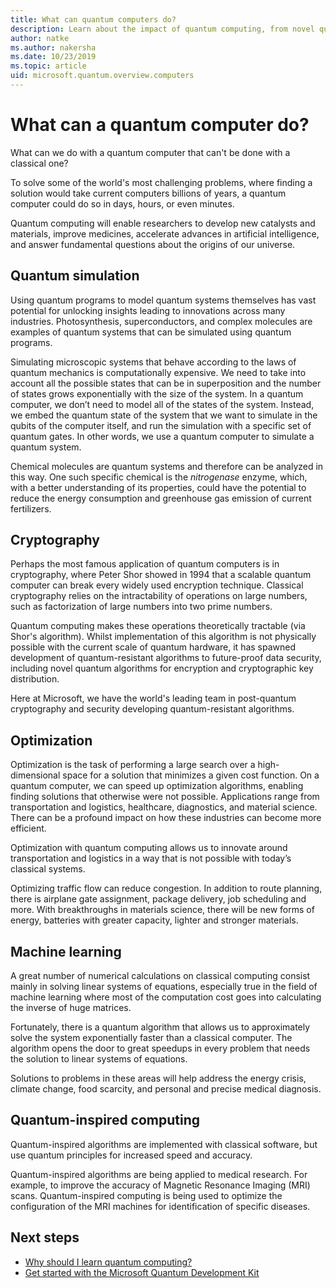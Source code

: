 ```yaml
---
title: What can quantum computers do?
description: Learn about the impact of quantum computing, from novel quantum algorithms to quantum inspired algorithms running on classical computers.
author: natke
ms.author: nakersha
ms.date: 10/23/2019
ms.topic: article
uid: microsoft.quantum.overview.computers
---
```


# What can a quantum computer do?

What can we do with a quantum computer that can't be done with a classical one?

To solve some of the world's most challenging problems, where finding a solution would take current computers billions of years, a quantum computer could do so in days, hours, or even minutes.

Quantum computing will enable researchers to develop new catalysts and materials, improve medicines, accelerate advances in artificial intelligence, and answer fundamental questions about the origins of our universe.

## Quantum simulation

Using quantum programs to model quantum systems themselves has vast potential for unlocking insights leading to innovations across many industries. Photosynthesis, superconductors, and complex molecules are examples of quantum systems that can be simulated using quantum programs.

Simulating microscopic systems that behave according to the laws of quantum mechanics is computationally expensive. We need to take into account all the possible states that can be in superposition and the number of states grows exponentially with the size of the system. In a quantum computer, we don’t need to model all of the states of the system. Instead, we embed the quantum state of the system that we want to simulate in the qubits of the computer itself, and run the simulation with a specific set of quantum gates. In other words, we use a quantum computer to simulate a quantum system.

Chemical molecules are quantum systems and therefore can be analyzed in this way. One such specific chemical is the _nitrogenase_ enzyme, which, with a better understanding of its properties, could have the potential to reduce the energy consumption and greenhouse gas emission of current fertilizers.

## Cryptography

Perhaps the most famous application of quantum computers is in cryptography, where Peter Shor showed in 1994 that a scalable quantum computer can break every widely used encryption technique.  Classical cryptography relies on the intractability of operations on large numbers, such as factorization of large numbers into two prime numbers.

Quantum computing makes these operations theoretically tractable (via Shor's algorithm). Whilst implementation of this algorithm is not physically possible with the current scale of quantum hardware, it has spawned development of quantum-resistant algorithms to future-proof data security, including novel quantum algorithms for encryption and cryptographic key distribution.

Here at Microsoft, we have the world's leading team in post-quantum cryptography and security developing quantum-resistant algorithms.

## Optimization

Optimization is the task of performing a large search over a high-dimensional space for a solution that minimizes a given cost function.   On a quantum computer, we can speed up optimization algorithms, enabling finding solutions that otherwise were not possible. Applications range from transportation and logistics, healthcare, diagnostics, and material science. There can be a profound impact on how these industries can become more efficient.

Optimization with quantum computing allows us to innovate around transportation and logistics in a way that is not possible with today’s classical systems.

Optimizing traffic flow can reduce congestion.  In addition to route planning, there is airplane gate assignment, package delivery, job scheduling and more. With breakthroughs in materials science, there will be new forms of energy, batteries with greater capacity, lighter and stronger materials.

## Machine learning

A great number of numerical calculations on classical computing consist mainly in solving linear systems of equations, especially true in the field of machine learning where most of the computation cost goes into calculating the inverse of huge matrices.

Fortunately, there is a quantum algorithm that allows us to approximately solve the system exponentially faster than a classical computer. The algorithm opens the door to great speedups in every problem that needs the solution to linear systems of equations.

Solutions to problems in these areas will help address the energy crisis, climate change, food scarcity, and personal and precise medical diagnosis.

## Quantum-inspired computing

Quantum-inspired algorithms are implemented with classical software, but use quantum principles for increased speed and accuracy.

Quantum-inspired algorithms are being applied to medical research. For example, to improve the accuracy of Magnetic Resonance Imaging (MRI) scans. Quantum-inspired computing is being used to optimize the configuration of the MRI machines for identification of specific diseases.

## Next steps

* [Why should I learn quantum computing?](xref:microsoft.quantum.overview.why)
* [Get started with the Microsoft Quantum Development Kit](xref:microsoft.quantum.welcome)
